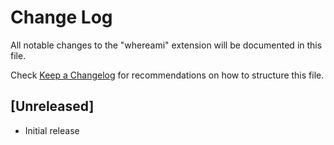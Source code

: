 # Change Log

All notable changes to the "whereami" extension will be documented in this file.

Check [Keep a Changelog](http://keepachangelog.com/) for recommendations on how to structure this file.

## [Unreleased]

- Initial release